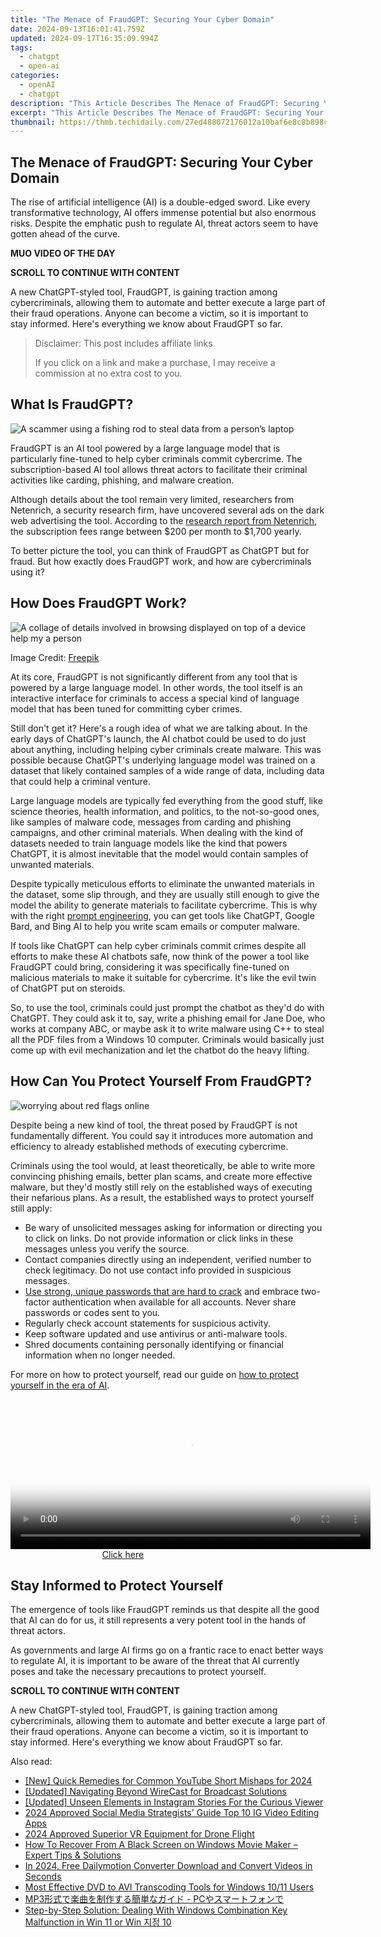 ```yaml
---
title: "The Menace of FraudGPT: Securing Your Cyber Domain"
date: 2024-09-13T16:01:41.759Z
updated: 2024-09-17T16:35:09.994Z
tags:
  - chatgpt
  - open-ai
categories:
  - openAI
  - chatgpt
description: "This Article Describes The Menace of FraudGPT: Securing Your Cyber Domain"
excerpt: "This Article Describes The Menace of FraudGPT: Securing Your Cyber Domain"
thumbnail: https://thmb.techidaily.com/27ed488072176012a10baf6e8c8b898cb859756da493550354750054c99fba0b.jpg
---
```


## The Menace of FraudGPT: Securing Your Cyber Domain

 The rise of artificial intelligence (AI) is a double-edged sword. Like every transformative technology, AI offers immense potential but also enormous risks. Despite the emphatic push to regulate AI, threat actors seem to have gotten ahead of the curve.

**MUO VIDEO OF THE DAY**

**SCROLL TO CONTINUE WITH CONTENT**

 A new ChatGPT-styled tool, FraudGPT, is gaining traction among cybercriminals, allowing them to automate and better execute a large part of their fraud operations. Anyone can become a victim, so it is important to stay informed. Here's everything we know about FraudGPT so far.

>  Disclaimer: This post includes affiliate links
>
>  If you click on a link and make a purchase, I may receive a commission at no extra cost to you.
>

## What Is FraudGPT?

![A scammer using a fishing rod to steal data from a person’s laptop](https://static1.makeuseofimages.com/wordpress/wp-content/uploads/2023/04/scammer-using-a-fishing-rod-to-steal-data.jpg)

 FraudGPT is an AI tool powered by a large language model that is particularly fine-tuned to help cyber criminals commit cybercrime. The subscription-based AI tool allows threat actors to facilitate their criminal activities like carding, phishing, and malware creation.

 Although details about the tool remain very limited, researchers from Netenrich, a security research firm, have uncovered several ads on the dark web advertising the tool. According to the [research report from Netenrich](https://netenrich.com/blog/fraudgpt-the-villain-avatar-of-chatgpt), the subscription fees range between $200 per month to $1,700 yearly.

 To better picture the tool, you can think of FraudGPT as ChatGPT but for fraud. But how exactly does FraudGPT work, and how are cybercriminals using it?

## How Does FraudGPT Work?

![A collage of details involved in browsing displayed on top of a device help my a person](https://static1.makeuseofimages.com/wordpress/wp-content/uploads/2023/07/web-of-trust.jpg)

Image Credit: [Freepik](https://www.freepik.com/free-photo/standard-quality-control-collage-concept%5F30589263.htm#query=safe%20browsing&position=45&from%5Fview=search&track=ais)

 At its core, FraudGPT is not significantly different from any tool that is powered by a large language model. In other words, the tool itself is an interactive interface for criminals to access a special kind of language model that has been tuned for committing cyber crimes.

 Still don't get it? Here's a rough idea of what we are talking about. In the early days of ChatGPT's launch, the AI chatbot could be used to do just about anything, including helping cyber criminals create malware. This was possible because ChatGPT's underlying language model was trained on a dataset that likely contained samples of a wide range of data, including data that could help a criminal venture.

 Large language models are typically fed everything from the good stuff, like science theories, health information, and politics, to the not-so-good ones, like samples of malware code, messages from carding and phishing campaigns, and other criminal materials. When dealing with the kind of datasets needed to train language models like the kind that powers ChatGPT, it is almost inevitable that the model would contain samples of unwanted materials.

 Despite typically meticulous efforts to eliminate the unwanted materials in the dataset, some slip through, and they are usually still enough to give the model the ability to generate materials to facilitate cybercrime. This is why with the right [prompt engineering](https://www.makeuseof.com/what-is-ai-prompt-engineering-career/), you can get tools like ChatGPT, Google Bard, and Bing AI to help you write scam emails or computer malware.

 If tools like ChatGPT can help cyber criminals commit crimes despite all efforts to make these AI chatbots safe, now think of the power a tool like FraudGPT could bring, considering it was specifically fine-tuned on malicious materials to make it suitable for cybercrime. It's like the evil twin of ChatGPT put on steroids.

 So, to use the tool, criminals could just prompt the chatbot as they'd do with ChatGPT. They could ask it to, say, write a phishing email for Jane Doe, who works at company ABC, or maybe ask it to write malware using C++ to steal all the PDF files from a Windows 10 computer. Criminals would basically just come up with evil mechanization and let the chatbot do the heavy lifting.

## How Can You Protect Yourself From FraudGPT?

![worrying about red flags online](https://static1.makeuseofimages.com/wordpress/wp-content/uploads/2023/06/thinking-person-using-laptop.jpg)

 Despite being a new kind of tool, the threat posed by FraudGPT is not fundamentally different. You could say it introduces more automation and efficiency to already established methods of executing cybercrime.

 Criminals using the tool would, at least theoretically, be able to write more convincing phishing emails, better plan scams, and create more effective malware, but they'd mostly still rely on the established ways of executing their nefarious plans. As a result, the established ways to protect yourself still apply:

* Be wary of unsolicited messages asking for information or directing you to click on links. Do not provide information or click links in these messages unless you verify the source.
* Contact companies directly using an independent, verified number to check legitimacy. Do not use contact info provided in suspicious messages.
* [Use strong, unique passwords that are hard to crack](https://www.makeuseof.com/tag/6-tips-for-creating-an-unbreakable-password-that-you-can-remember/) and embrace two-factor authentication when available for all accounts. Never share passwords or codes sent to you.
* Regularly check account statements for suspicious activity.
* Keep software updated and use antivirus or anti-malware tools.
* Shred documents containing personally identifying or financial information when no longer needed.

 For more on how to protect yourself, read our guide on [how to protect yourself in the era of AI](https://www.makeuseof.com/how-to-protect-privacy-ai/).

<!-- affiliate ads begin -->
<span id="1993645">
					<video width="576" height="240" style="cursor:pointer"
           poster="//a.impactradius-go.com/display-clicktoplayimage/1993645.png"
           onclick="if(!this.playClicked){this.play();this.setAttribute('controls',true);this.playClicked=true;}">
	   <source src="//a.impactradius-go.com/display-ad/22993-1993645">
	   <img src="//a.impactradius-go.com/display-clicktoplayimage/1993645.png" style="border: none; height: 100%; width: 100%; object-fit: contain">
	</video>
	<div style="width:360px;text-align:center"><a href="javascript:window.open(decodeURIComponent('https%3A%2F%2Fhomestyler.sjv.io%2Fc%2F5597632%2F1993645%2F22993'), '_blank');void(0);">Click here</a></div>
</span>
<img height="0" width="0" src="https://imp.pxf.io/i/5597632/1993645/22993" style="position:absolute;visibility:hidden;" border="0" />
<!-- affiliate ads end -->

## Stay Informed to Protect Yourself

 The emergence of tools like FraudGPT reminds us that despite all the good that AI can do for us, it still represents a very potent tool in the hands of threat actors.

 As governments and large AI firms go on a frantic race to enact better ways to regulate AI, it is important to be aware of the threat that AI currently poses and take the necessary precautions to protect yourself.

**SCROLL TO CONTINUE WITH CONTENT**

 A new ChatGPT-styled tool, FraudGPT, is gaining traction among cybercriminals, allowing them to automate and better execute a large part of their fraud operations. Anyone can become a victim, so it is important to stay informed. Here's everything we know about FraudGPT so far.

<ins class="adsbygoogle"
     style="display:block"
     data-ad-format="autorelaxed"
     data-ad-client="ca-pub-7571918770474297"
     data-ad-slot="1223367746"></ins>

<ins class="adsbygoogle"
     style="display:block"
     data-ad-client="ca-pub-7571918770474297"
     data-ad-slot="8358498916"
     data-ad-format="auto"
     data-full-width-responsive="true"></ins>

<span class="atpl-alsoreadstyle">Also read:</span>
<div><ul>
<li><a href="https://youtube-lab.techidaily.com/uick-remedies-for-common-youtube-short-mishaps-for-2024/"><u>[New] Quick Remedies for Common YouTube Short Mishaps for 2024</u></a></li>
<li><a href="https://fox-cloud.techidaily.com/updated-navigating-beyond-wirecast-for-broadcast-solutions/"><u>[Updated] Navigating Beyond WireCast for Broadcast Solutions</u></a></li>
<li><a href="https://instagram-clips.techidaily.com/updated-unseen-elements-in-instagram-stories-for-the-curious-viewer/"><u>[Updated] Unseen Elements in Instagram Stories For the Curious Viewer</u></a></li>
<li><a href="https://instagram-video-files.techidaily.com/2024-approved-social-media-strategists-guide-top-10-ig-video-editing-apps/"><u>2024 Approved Social Media Strategists' Guide Top 10 IG Video Editing Apps</u></a></li>
<li><a href="https://some-skills.techidaily.com/2024-approved-superior-vr-equipment-for-drone-flight/"><u>2024 Approved Superior VR Equipment for Drone Flight</u></a></li>
<li><a href="https://tech-savvy.techidaily.com/how-to-recover-from-a-black-screen-on-windows-movie-maker-expert-tips-and-solutions/"><u>How To Recover From A Black Screen on Windows Movie Maker – Expert Tips & Solutions</u></a></li>
<li><a href="https://ai-driven-video-production.techidaily.com/in-2024-free-dailymotion-converter-download-and-convert-videos-in-seconds/"><u>In 2024, Free Dailymotion Converter Download and Convert Videos in Seconds</u></a></li>
<li><a href="https://tech-savvy.techidaily.com/most-effective-dvd-to-avi-transcoding-tools-for-windows-1011-users/"><u>Most Effective DVD to AVI Transcoding Tools for Windows 10/11 Users</u></a></li>
<li><a href="https://tech-savvy.techidaily.com/mp3-pc/"><u>MP3形式で楽曲を制作する簡単なガイド - PCやスマートフォンで</u></a></li>
<li><a href="https://win-howtos.techidaily.com/step-by-step-solution-dealing-with-windows-combination-key-malfunction-in-win-11-or-win-10/"><u>Step-by-Step Solution: Dealing With Windows Combination Key Malfunction in Win 11 or Win 지정 10</u></a></li>
</ul></div>


